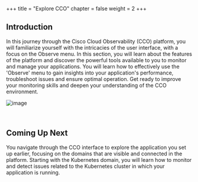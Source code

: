 +++
title = "Explore CCO"
chapter = false
weight = 2
+++

## Introduction

In this journey through the Cisco Cloud Observability (CCO) platform, you will familiarize yourself with the intricacies of the user interface, with a focus on the Observe menu. In this section, you will learn about the features of the platform and discover the powerful tools available to you to monitor and manage your applications. You will learn how to effectively use the 'Observe' menu to gain insights into your application's performance, troubleshoot issues and ensure optimal operation. Get ready to improve your monitoring skills and deepen your understanding of the CCO environment.

![image](/images/31_explore_ui/ui_initial.png)

<br>

## Coming Up Next <span style="color: #143c76;"><i class='fas fa-cog fa-spin fa-sm'></i></span>&nbsp;

You navigate through the CCO interface to explore the application you set up earlier, focusing on the domains that are visible and connected in the platform. Starting with the Kubernetes domain, you will learn how to monitor and detect issues related to the Kubernetes cluster in which your application is running.

<br>

